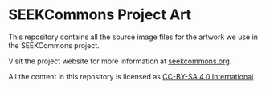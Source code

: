 # SEEKCommons Project Art

This repository contains all the source image files for the artwork we use in the SEEKCommons project.

Visit the project website for more information at [seekcommons.org](https://seekcommons.org).

All the content in this repository is licensed as [CC-BY-SA 4.0 International](https://creativecommons.org/licenses/by-sa/4.0/).

